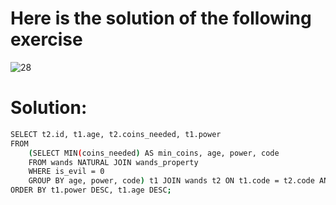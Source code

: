 # Here is the solution of the following exercise
![28](https://github.com/lamia-datalover/SQL_Hackerrank_exercises/assets/145395677/662eb967-42b8-4d3d-a322-4df046d5c18e)
# Solution:
```bash
SELECT t2.id, t1.age, t2.coins_needed, t1.power
FROM
    (SELECT MIN(coins_needed) AS min_coins, age, power, code
    FROM wands NATURAL JOIN wands_property
    WHERE is_evil = 0
    GROUP BY age, power, code) t1 JOIN wands t2 ON t1.code = t2.code AND t1.min_coins = t2.coins_needed
ORDER BY t1.power DESC, t1.age DESC;
```

